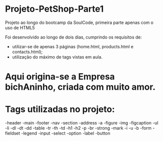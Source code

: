 # Projeto-PetShop-Parte1

Projeto ao longo do bootcamp da SoulCode, primeira parte apenas com o uso de HTML5

Foi desenvolvido ao longo de dois dias, cumprindo os requisitos de:

- utilizar-se de apenas 3 páginas (home.html, products.html e contacts.html);
- utilização do máximo de tags vistas em aula.

# Aqui origina-se a Empresa bichAninho, criada com muito amor.

# Tags utilizadas no projeto:

-header
-main
-footer
-nav
-section
-address
-a
-figure
-img
-figcaption
-ul
-li
-dl
-dt
-dd
-table
-tr
-th
-td
-h1
-h2
-p
-br
-strong
-mark
-i
-u
-b
-form
-fieldset
-legend
-input
-select
-option
-label
-button
